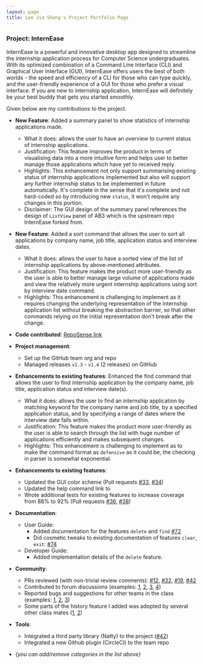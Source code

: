 ```yaml
---
layout: page
title: Lee Jia Sheng's Project Portfolio Page
---
```


### Project: InternEase

InternEase is a powerful and innovative desktop app designed to streamline the internship application process for Computer Science undergraduates. 
With its optimized combination of a Command Line Interface (CLI) and Graphical User Interface (GUI), 
InternEase offers users the best of both worlds - the speed and efficiency 
of a CLI for those who can type quickly, and the user-friendly experience of a GUI for those who prefer a visual interface. 
If you are new to internship application, InternEase will definitely be your best buddy that gets you started smoothly.

Given below are my contributions to the project.

* **New Feature**: Added a summary panel to show statistics of internship applications made.
    * What it does: allows the user to have an overview to current status of internship applications. 
    * Justification: This feature improves the product in terms of visualising data into a more intuitive form and helps user to better manage those applications which have yet to received reply. 
    * Highlights: This enhancement not only support summarising existing status of internship applications implemented but also will support any further internship status to be implemented in future automatically. It's complete in the sense that it's complete and not hard-coded so by introducing new `status`, it won't require any changes in this portion. 
    * Disclaimer: The GUI design of the summary panel references the design of `ListView` panel of AB3 which is the upstream repo InternEase forked from.

* **New Feature**: Added a sort command that allows the user to sort all applications by company name, job title, application status and interview dates.
  * What it does: allows the user to have a sorted view of the list of internship applications by above-mentioned attributes.
  * Justification: This feature makes the product more user-friendly as the user is able to better manage large volume of applications made and view the relatively more urgent internship applications using sort by interview date command.
  * Highlights: This enhancement is challenging to implement as it requires changing the underlying representation of the internship application list without breaking the abstraction barrier, so that other commands relying on the initial representation don't break after the change.

* **Code contributed**: [RepoSense link](https://nus-cs2103-ay2223s2.github.io/tp-dashboard/?search=jiasheng59&breakdown=true&sort=groupTitle%20dsc&sortWithin=title&since=2023-02-17&timeframe=commit&mergegroup=&groupSelect=groupByRepos&checkedFileTypes=docs~functional-code~test-code~other)

* **Project management**:
  * Set up the GitHub team org and repo
  * Managed releases `v1.3` - `v1.4` (2 releases) on GitHub

* **Enhancements to existing features**: Enhanced the find command that allows the user to find internship application by the company name, job title, application status and interview date(s).
  * What it does: allows the user to find an internship application by matching keyword for the company name and job title, by a specified application status, and by specifying a range of dates where the interview date falls within.
  * Justification: This feature makes the product more user-friendly as the user is able to search through the list with huge number of applications efficiently and makes subsequent changes.
  * Highlights: This enhancement is challenging to implement as to make the command format as `defensive` as it could be, the checking in parser is somewhat exponential.

* **Enhancements to existing features**:
    * Updated the GUI color scheme (Pull requests [\#33](), [\#34]())
    * Updated the help command link to
    * Wrote additional tests for existing features to increase coverage from 88% to 92% (Pull requests [\#36](), [\#38]())

* **Documentation**:
    * User Guide:
        * Added documentation for the features `delete` and `find` [\#72]()
        * Did cosmetic tweaks to existing documentation of features `clear`, `exit`: [\#74]()
    * Developer Guide:
        * Added implementation details of the `delete` feature.

* **Community**:
    * PRs reviewed (with non-trivial review comments): [\#12](), [\#32](), [\#19](), [\#42]()
    * Contributed to forum discussions (examples: [1](), [2](), [3](), [4]())
    * Reported bugs and suggestions for other teams in the class (examples: [1](), [2](), [3]())
    * Some parts of the history feature I added was adopted by several other class mates ([1](), [2]())

* **Tools**:
    * Integrated a third party library (Natty) to the project ([\#42]())
    * Integrated a new Github plugin (CircleCI) to the team repo

* _{you can add/remove categories in the list above}_

